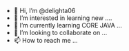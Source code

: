 - 👋 Hi, I’m @delighta06
- 👀 I’m interested in learning new ....
- 🌱 I’m currently learning CORE JAVA ...
- 💞️ I’m looking to collaborate on ...
- 📫 How to reach me ...

<!---
delighta06/delighta06 is a ✨ special ✨ repository because its `README.md` (this file) appears on your GitHub profile.
You can click the Preview link to take a look at your changes.
--->
